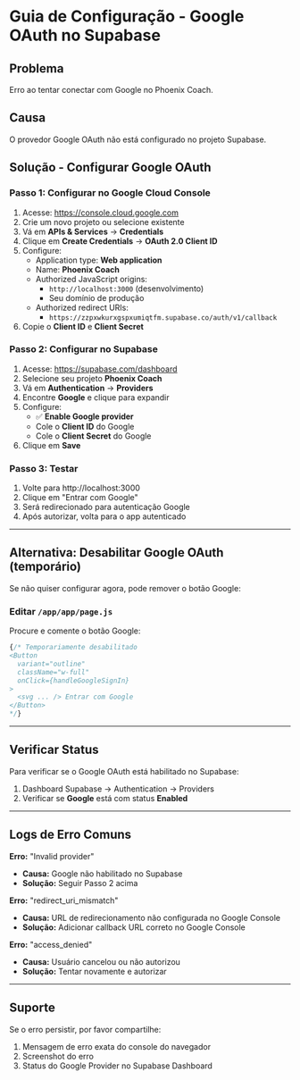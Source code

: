 # Guia de Configuração - Google OAuth no Supabase

## Problema
Erro ao tentar conectar com Google no Phoenix Coach.

## Causa
O provedor Google OAuth não está configurado no projeto Supabase.

## Solução - Configurar Google OAuth

### Passo 1: Configurar no Google Cloud Console

1. Acesse: https://console.cloud.google.com
2. Crie um novo projeto ou selecione existente
3. Vá em **APIs & Services** → **Credentials**
4. Clique em **Create Credentials** → **OAuth 2.0 Client ID**
5. Configure:
   - Application type: **Web application**
   - Name: **Phoenix Coach**
   - Authorized JavaScript origins:
     - `http://localhost:3000` (desenvolvimento)
     - Seu domínio de produção
   - Authorized redirect URIs:
     - `https://zzpxwkurxgspxumiqtfm.supabase.co/auth/v1/callback`
6. Copie o **Client ID** e **Client Secret**

### Passo 2: Configurar no Supabase

1. Acesse: https://supabase.com/dashboard
2. Selecione seu projeto **Phoenix Coach**
3. Vá em **Authentication** → **Providers**
4. Encontre **Google** e clique para expandir
5. Configure:
   - ✅ **Enable Google provider**
   - Cole o **Client ID** do Google
   - Cole o **Client Secret** do Google
6. Clique em **Save**

### Passo 3: Testar

1. Volte para http://localhost:3000
2. Clique em "Entrar com Google"
3. Será redirecionado para autenticação Google
4. Após autorizar, volta para o app autenticado

---

## Alternativa: Desabilitar Google OAuth (temporário)

Se não quiser configurar agora, pode remover o botão Google:

### Editar `/app/app/page.js`

Procure e comente o botão Google:

```javascript
{/* Temporariamente desabilitado
<Button
  variant="outline"
  className="w-full"
  onClick={handleGoogleSignIn}
>
  <svg ... /> Entrar com Google
</Button>
*/}
```

---

## Verificar Status

Para verificar se o Google OAuth está habilitado no Supabase:

1. Dashboard Supabase → Authentication → Providers
2. Verificar se **Google** está com status **Enabled**

---

## Logs de Erro Comuns

**Erro:** "Invalid provider"
- **Causa:** Google não habilitado no Supabase
- **Solução:** Seguir Passo 2 acima

**Erro:** "redirect_uri_mismatch"
- **Causa:** URL de redirecionamento não configurada no Google Console
- **Solução:** Adicionar callback URL correto no Google Console

**Erro:** "access_denied"
- **Causa:** Usuário cancelou ou não autorizou
- **Solução:** Tentar novamente e autorizar

---

## Suporte

Se o erro persistir, por favor compartilhe:
1. Mensagem de erro exata do console do navegador
2. Screenshot do erro
3. Status do Google Provider no Supabase Dashboard

